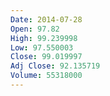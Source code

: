 ```yaml
---
Date: 2014-07-28
Open: 97.82
High: 99.239998
Low: 97.550003
Close: 99.019997
Adj Close: 92.135719
Volume: 55318000
---
```

